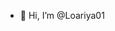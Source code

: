 - 👋 Hi, I’m @Loariya01

<!---
Loariya01/Loariya01 is a ✨ special ✨ repository because its `README.md` (this file) appears on your GitHub profile.
You can click the Preview link to take a look at your changes.
--->
